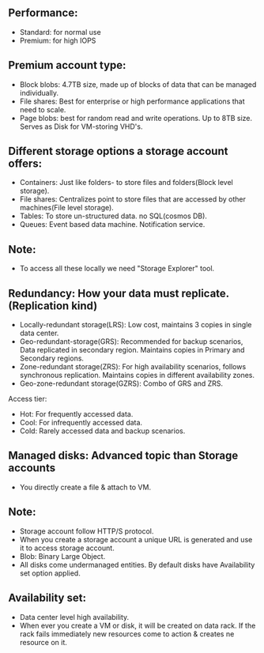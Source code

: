 Performance:
--
* Standard: for normal use
* Premium: for high IOPS

Premium account type:
--
* Block blobs: 4.7TB size, made up of blocks of data that can be managed individually.
* File shares: Best for enterprise or high performance applications that need to scale.
* Page blobs: best for random read and write operations. Up to 8TB size. Serves as Disk for VM-storing VHD's.

Different storage options a storage account offers:
--
* Containers: Just like folders- to store files and folders(Block level storage).
* File shares: Centralizes point to store files that are accessed by other machines(File level storage).
* Tables: To store un-structured data. no SQL(cosmos DB).
* Queues: Event based data machine. Notification service.

Note: 
--
* To access all these locally we need "Storage Explorer" tool.

Redundancy: How your data must replicate.(Replication kind)
--
* Locally-redundant storage(LRS): Low cost, maintains 3 copies in single data center.
* Geo-redundant-storage(GRS): Recommended for backup scenarios, Data replicated in secondary region. Maintains copies in Primary and Secondary regions.
* Zone-redundant storage(ZRS): For high availability scenarios, follows synchronous replication. Maintains copies in different availability zones.
* Geo-zone-redundant storage(GZRS): Combo of GRS and ZRS.

Access tier:
* Hot: For frequently accessed data.
* Cool: For infrequently accessed data.
* Cold: Rarely accessed data and backup scenarios.

Managed disks: Advanced topic than Storage accounts
--
* You directly create a file & attach to VM.

Note:
--
* Storage account follow HTTP/S protocol.
* When you create a storage account a unique URL is generated and use it to access storage account.
* Blob: Binary Large Object.
* All disks come undermanaged entities. By default disks have Availability set option applied.

Availability set:
--
* Data center level high availability.
* When ever you create a VM or disk, it will be created on data rack. If the rack fails immediately new resources come to action & creates ne resource on it.
